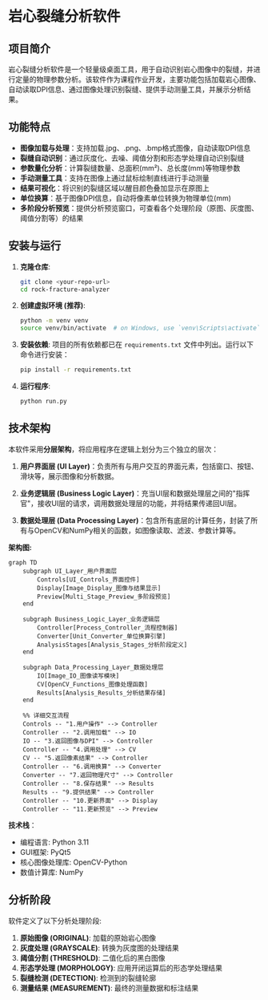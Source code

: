 # 岩心裂缝分析软件

## 项目简介

岩心裂缝分析软件是一个轻量级桌面工具，用于自动识别岩心图像中的裂缝，并进行定量的物理参数分析。该软件作为课程作业开发，主要功能包括加载岩心图像、自动读取DPI信息、通过图像处理识别裂缝、提供手动测量工具，并展示分析结果。

## 功能特点

- **图像加载与处理**：支持加载.jpg、.png、.bmp格式图像，自动读取DPI信息
- **裂缝自动识别**：通过灰度化、去噪、阈值分割和形态学处理自动识别裂缝
- **参数量化分析**：计算裂缝数量、总面积(mm²)、总长度(mm)等物理参数
- **手动测量工具**：支持在图像上通过鼠标绘制直线进行手动测量
- **结果可视化**：将识别的裂缝区域以醒目颜色叠加显示在原图上
- **单位换算**：基于图像DPI信息，自动将像素单位转换为物理单位(mm)
- **多阶段分析预览**：提供分析预览窗口，可查看各个处理阶段（原图、灰度图、阈值分割等）的结果

## 安装与运行

1.  **克隆仓库**:
    ```bash
    git clone <your-repo-url>
    cd rock-fracture-analyzer
    ```

2.  **创建虚拟环境 (推荐)**:
    ```bash
    python -m venv venv
    source venv/bin/activate  # on Windows, use `venv\Scripts\activate`
    ```

3.  **安装依赖**:
    项目的所有依赖都已在 `requirements.txt` 文件中列出。运行以下命令进行安装：
    ```bash
    pip install -r requirements.txt
    ```

4.  **运行程序**:
    ```bash
    python run.py
    ```

## 技术架构

本软件采用**分层架构**，将应用程序在逻辑上划分为三个独立的层次：

1. **用户界面层 (UI Layer)**：负责所有与用户交互的界面元素，包括窗口、按钮、滑块等，展示图像和分析数据。

2. **业务逻辑层 (Business Logic Layer)**：充当UI层和数据处理层之间的"指挥官"，接收UI层的请求，调用数据处理层的功能，并将结果传递回UI层。

3. **数据处理层 (Data Processing Layer)**：包含所有底层的计算任务，封装了所有与OpenCV和NumPy相关的函数，如图像读取、滤波、参数计算等。

**架构图:**
```mermaid
graph TD
    subgraph UI_Layer_用户界面层
        Controls[UI_Controls_界面控件]
        Display[Image_Display_图像与结果显示]
        Preview[Multi_Stage_Preview_多阶段预览]
    end

    subgraph Business_Logic_Layer_业务逻辑层
        Controller[Process_Controller_流程控制器]
        Converter[Unit_Converter_单位换算引擎]
        AnalysisStages[Analysis_Stages_分析阶段定义]
    end

    subgraph Data_Processing_Layer_数据处理层
        IO[Image_IO_图像读写模块]
        CV[OpenCV_Functions_图像处理函数]
        Results[Analysis_Results_分析结果存储]
    end

    %% 详细交互流程
    Controls -- "1.用户操作" --> Controller
    Controller -- "2.调用加载" --> IO
    IO -- "3.返回图像与DPI" --> Controller
    Controller -- "4.调用处理" --> CV
    CV -- "5.返回像素结果" --> Controller
    Controller -- "6.调用换算" --> Converter
    Converter -- "7.返回物理尺寸" --> Controller
    Controller -- "8.保存结果" --> Results
    Results -- "9.提供结果" --> Controller
    Controller -- "10.更新界面" --> Display
    Controller -- "11.更新预览" --> Preview
```

**技术栈**：
- 编程语言: Python 3.11
- GUI框架: PyQt5
- 核心图像处理库: OpenCV-Python
- 数值计算库: NumPy

## 分析阶段

软件定义了以下分析处理阶段:

1. **原始图像 (ORIGINAL)**: 加载的原始岩心图像
2. **灰度处理 (GRAYSCALE)**: 转换为灰度图的处理结果
3. **阈值分割 (THRESHOLD)**: 二值化后的黑白图像
4. **形态学处理 (MORPHOLOGY)**: 应用开闭运算后的形态学处理结果
5. **裂缝检测 (DETECTION)**: 检测到的裂缝轮廓
6. **测量结果 (MEASUREMENT)**: 最终的测量数据和标注结果

